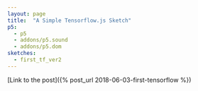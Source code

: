 ```yaml
---
layout: page
title:  "A Simple Tensorflow.js Sketch"
p5:
  - p5
  - addons/p5.sound
  - addons/p5.dom
sketches:
  - first_tf_ver2
---
```


[Link to the post]({% post_url 2018-06-03-first-tensorflow %})

<div id="first_tf_sketch" style="height: 400px; width:400px; position:relative;" ></div>
